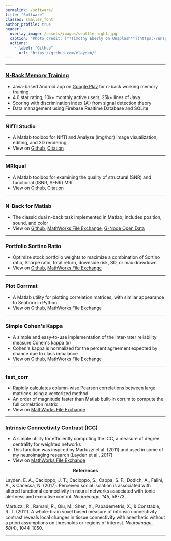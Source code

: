 ```yaml
---
permalink: /software/
title: "Software"
classes: smaller_font
author_profile: true
header:
  overlay_image: /assets/images/seattle-night.jpg
  caption: "Photo credit: [**Timothy Eberly on Unsplash**](https://unsplash.com/photos/h3vT1-T2nfc)"
  actions:
    - label: "Github"
      url: "https://github.com/elayden/"
---
```

----------------------------------------------------------------------------	
### [N-Back Memory Training](https://nbackmemorytraining.com/)			 	         	       	 	
* Java-based Android app on [Google Play](https://play.google.com/store/apps/details?id=science.eal.n_backmemorytraining) for n-back working memory training
* 4.6 star rating, 10k+ monthly active users, 25k+ lines of Java
* Scoring with discrimination index (A’) from signal detection theory
* Data management using Firebase Realtime Database and SQLite
	
----------------------------------------------------------------------------	
### NIfTI Studio
* A Matlab toolbox for NIfTI and Analyze (img/hdr) image visualization, editing, and 3D rendering
* View on [Github](https://github.com/elayden/NIfTI-Studio), [Citation](http://doi.org/10.5281/zenodo.3725006)

----------------------------------------------------------------------------		
### MRIqual
* A Matlab toolbox for examining the quality of structural (SNR) and functional (tSNR, SFNR) MRI
* View on [Github](https://github.com/elayden/MRIqual), [Citation](http://doi.org/10.5281/zenodo.3735471)
	
----------------------------------------------------------------------------
### N-Back for Matlab
* The classic dual n-back task implemented in Matlab; includes position, sound, and color 
* View on [Github](https://github.com/elayden/N-Back-for-Matlab), [MathWorks File Exchange](https://www.mathworks.com/matlabcentral/fileexchange/67976-n-back-for-matlab), [G-Node Open Data](https://doi.org/10.12751/g-node.f87128)

----------------------------------------------------------------------------
### Portfolio Sortino Ratio
* Optimize stock portfolio weights to maximize a combination of Sortino ratio, Sharpe ratio, total return, downside risk, SD, or max drawdown
* View on [Github](https://github.com/elayden/portfolio_sortino_ratio), [MathWorks File Exchange](https://www.mathworks.com/matlabcentral/fileexchange/68589-portfolio_sortino_ratio)
	
----------------------------------------------------------------------------
### Plot Corrmat
* A Matlab utility for plotting correlation matrices, with similar appearance to Seaborn in Python.
* View on [Github](https://github.com/elayden/plot-corrmat), [MathWorks File Exchange](https://www.mathworks.com/matlabcentral/fileexchange/73845-plot-corrmat)
	
----------------------------------------------------------------------------
### Simple Cohen's Kappa
* A simple and easy-to-use implementation of the inter-rater reliability measure Cohen's kappa (κ)
* Cohen's kappa is normalized for the percent agreement expected by chance due to class imbalance
* View on [Github](https://github.com/elayden/cohensKappa), [MathWorks File Exchange](https://www.mathworks.com/matlabcentral/fileexchange/69943-simple-cohen-s-kappa)

----------------------------------------------------------------------------
### fast_corr
* Rapidly calculates column-wise Pearson correlations between large matrices using a vectorized method
* An order of magnitude faster than Matlab built-in corr.m to compute the full correlation matrix
* View on [MathWorks File Exchange](https://www.mathworks.com/matlabcentral/fileexchange/63082-fast_corr)

----------------------------------------------------------------------------
### Intrinsic Connectivity Contrast (ICC)
* A simple utility for efficiently computing the ICC, a measure of degree centrality for weighted networks
* This function was inspired by Martuzzi et al. (2011) and used in some of my neuroimaging research (Layden et al., 2017)
* View on [MathWorks File Exchange](https://www.mathworks.com/matlabcentral/fileexchange/68248-intrinsic_connectivity_contrast)
	
<p style="text-align: center;"><b>References</b></p>
Layden, E. A., Cacioppo, J. T., Cacioppo, S., Cappa, S. F., Dodich, A., Falini, A., & Canessa, N. (2017). Perceived social isolation is associated with altered functional connectivity in neural networks associated with tonic alertness and executive control. <i>Neuroimage</i>, <i>145</i>, 58-73.

Martuzzi, R., Ramani, R., Qiu, M., Shen, X., Papademetris, X., & Constable, R. T. (2011). A whole-brain voxel based measure of intrinsic connectivity contrast reveals local changes in tissue connectivity with anesthetic without a priori assumptions on thresholds or regions of interest. <i>Neuroimage</i>, <i>58</i>(4), 1044-1050.

----------------------------------------------------------------------------